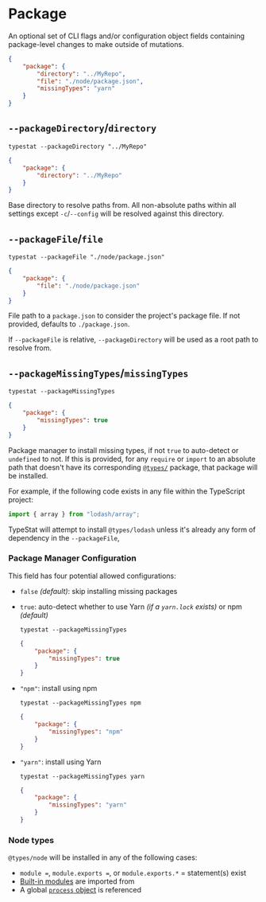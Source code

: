 # Package

An optional set of CLI flags and/or configuration object fields containing package-level changes to make outside of mutations.

```json
{
    "package": {
        "directory": "../MyRepo",
        "file": "./node/package.json",
        "missingTypes": "yarn"
    }
}
```

## `--packageDirectory`/`directory`

```shell
typestat --packageDirectory "../MyRepo"
```

```json
{
    "package": {
        "directory": "../MyRepo"
    }
}
```

Base directory to resolve paths from.
All non-absolute paths within all settings except `-c`/`--config` will be resolved against this directory.

## `--packageFile`/`file`

```shell
typestat --packageFile "./node/package.json"
```

```json
{
    "package": {
        "file": "./node/package.json"
    }
}
```

File path to a `package.json` to consider the project's package file.
If not provided, defaults to `./package.json`.

If `--packageFile` is relative, `--packageDirectory` will be used as a root path to resolve from.

## `--packageMissingTypes`/`missingTypes`

```shell
typestat --packageMissingTypes
```

```json
{
    "package": {
        "missingTypes": true
    }
}
```

Package manager to install missing types, if not `true` to auto-detect or `undefined` to not.
If this is provided, for any `require` or `import` to an absolute path that doesn't have its corresponding [`@types/`](https://github.com/DefinitelyTyped/DefinitelyTyped) package,
that package will be installed.

For example, if the following code exists in any file within the TypeScript project:

```javascript
import { array } from "lodash/array";
```

TypeStat will attempt to install `@types/lodash` unless it's already any form of dependency in the `--packageFile`,

### Package Manager Configuration

This field has four potential allowed configurations:

* `false` _(default)_: skip installing missing packages
* `true`: auto-detect whether to use Yarn _(if a `yarn.lock` exists)_ or npm _(default)_

    ```shell
    typestat --packageMissingTypes
    ```

    ```json
    {
        "package": {
            "missingTypes": true
        }
    }
    ```

* `"npm"`: install using npm

    ```shell
    typestat --packageMissingTypes npm
    ```

    ```json
    {
        "package": {
            "missingTypes": "npm"
        }
    }
    ```

* `"yarn"`: install using Yarn

    ```shell
    typestat --packageMissingTypes yarn
    ```

    ```json
    {
        "package": {
            "missingTypes": "yarn"
        }
    }
    ```

### Node types

`@types/node` will be installed in any of the following cases:

* `module =`, `module.exports =`, or `module.exports.*` = statement(s) exist
* [Built-in modules](https://www.npmjs.com/package/builtin-modules) are imported from
* A global [`process` object](https://nodejs.org/api/process.html#process_process) is referenced
